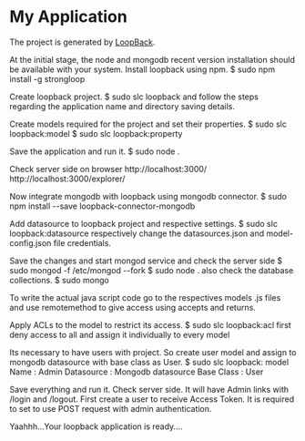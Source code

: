# My Application

The project is generated by [LoopBack](http://loopback.io).

At the initial stage, the node and mongodb recent version installation should be available with your system.
Install loopback using npm.
     $ sudo npm install -g strongloop

Create loopback project.
     $ sudo slc loopback 
     and follow the steps regarding the application name and directory saving details.
    
Create models required for the project and set their properties.
     $ sudo slc loopback:model
     $ sudo slc loopback:property

Save the application and run it.
     $ sudo node .

Check server side on browser
     http://localhost:3000/
     http://localhost:3000/explorer/
     
Now integrate mongodb with loopback using mongodb connector.
    $ sudo npm install --save loopback-connector-mongodb

Add datasource to loopback project and respective settings.
    $ sudo slc loopback:datasource
    respectively change the datasources.json and model-config.json file credentials.
    
Save the changes and start mongod service and check the server side
    $ sudo mongod -f /etc/mongod --fork
    $ sudo node .
    also check the database collections.
    $ sudo mongo
    
To write the actual java script code go to the respectives models .js files and 
use remotemethod to give access using accepts and returns.

Apply ACLs to the model to restrict its access.
    $ sudo slc loopback:acl
    first deny access to all and assign it individually to every model
    
Its necessary to have users with project. So create user model and assign to mongodb datasource 
with base class as User.
    $ sudo slc loopback: model
      Name : Admin
      Datasource : Mongodb datasource
      Base Class : User
      
Save everything and run it. Check server side. It will have Admin links with /login and /logout.
First create a user to receive Access Token. It is required to set to use POST request with admin 
authentication.

Yaahhh...Your loopback application is ready....


    
    
    
    
    
    
     

     
     
     

